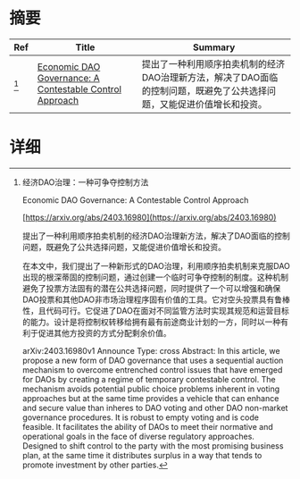 # 摘要

| Ref | Title | Summary |
| --- | --- | --- |
| [^1] | [Economic DAO Governance: A Contestable Control Approach](https://arxiv.org/abs/2403.16980) | 提出了一种利用顺序拍卖机制的经济DAO治理新方法，解决了DAO面临的控制问题，既避免了公共选择问题，又能促进价值增长和投资。 |

# 详细

[^1]: 经济DAO治理：一种可争夺控制方法

    Economic DAO Governance: A Contestable Control Approach

    [https://arxiv.org/abs/2403.16980](https://arxiv.org/abs/2403.16980)

    提出了一种利用顺序拍卖机制的经济DAO治理新方法，解决了DAO面临的控制问题，既避免了公共选择问题，又能促进价值增长和投资。

    

    在本文中，我们提出了一种新形式的DAO治理，利用顺序拍卖机制来克服DAO出现的根深蒂固的控制问题，通过创建一个临时可争夺控制的制度。这种机制避免了投票方法固有的潜在公共选择问题，同时提供了一个可以增强和确保DAO投票和其他DAO非市场治理程序固有价值的工具。它对空头投票具有鲁棒性，且代码可行。它促进了DAO在面对不同监管方法时实现其规范和运营目标的能力。设计是将控制权转移给拥有最有前途商业计划的一方，同时以一种有利于促进其他方投资的方式分配剩余价值。

    arXiv:2403.16980v1 Announce Type: cross  Abstract: In this article, we propose a new form of DAO governance that uses a sequential auction mechanism to overcome entrenched control issues that have emerged for DAOs by creating a regime of temporary contestable control. The mechanism avoids potential public choice problems inherent in voting approaches but at the same time provides a vehicle that can enhance and secure value than inheres to DAO voting and other DAO non-market governance procedures. It is robust to empty voting and is code feasible. It facilitates the ability of DAOs to meet their normative and operational goals in the face of diverse regulatory approaches. Designed to shift control to the party with the most promising business plan, at the same time it distributes surplus in a way that tends to promote investment by other parties.
    

